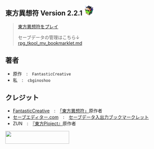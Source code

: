 ## 東方異想符 Version 2.2.1 <a href="https://cbginoshoo.github.io/Touhou_Isouhu/"><img src="icon/icon.png" width=32></a>
> [東方異想符をプレイ](https://cbginoshoo.github.io/Touhou_Isouhu/)
>
> セーブデータの管理はこちら↓<br>
> [rpg_tkool_mv_bookmarklet.md](https://github.com/cbginoshoo/Touhou_Isouhu/blob/main/rpg_tkool_mv_bookmarklet.md)
## 著者  
- 原作　:　`FantasticCreative`  
- 私　:　`cbginoshoo`  
## クレジット  
- [FantasticCreative](https://fantasticcreative.amebaownd.com/)　:　[「東方異想符」](https://touhouisouhu.amebaownd.com/)原作者
- [セーブエディター.com](https://web.save-editor.com/tool/)　:　[セーブデータ入出力ブックマークレット](https://web.save-editor.com/tool/rpg_tkool_mv_bookmarklet.html)
- ZUN　:　[『東方Ploject』](https://ja.wikipedia.org/wiki/東方Project)原作者
  
<a href="http://www16.big.or.jp/~zun/">
  <img src="http://www16.big.or.jp/~zun/image/banner.gif" width=200 height=40>
</a>
